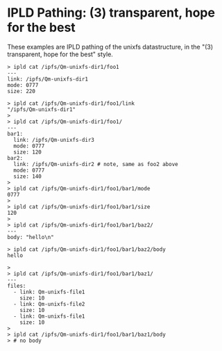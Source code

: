 # IPLD Pathing: (3) transparent, hope for the best

These examples are IPLD pathing of the unixfs datastructure, in the "(3) transparent, hope for the best" style.

```
> ipld cat /ipfs/Qm-unixfs-dir1/foo1
---
link: /ipfs/Qm-unixfs-dir1
mode: 0777
size: 220

> ipld cat /ipfs/Qm-unixfs-dir1/foo1/link
"/ipfs/Qm-unixfs-dir1"
>
> ipld cat /ipfs/Qm-unixfs-dir1/foo1/
---
bar1:
  link: /ipfs/Qm-unixfs-dir3
  mode: 0777
  size: 120
bar2:
  link: /ipfs/Qm-unixfs-dir2 # note, same as foo2 above
  mode: 0777
  size: 140
>
> ipld cat /ipfs/Qm-unixfs-dir1/foo1/bar1/mode
0777
>
> ipld cat /ipfs/Qm-unixfs-dir1/foo1/bar1/size
120
>
> ipld cat /ipfs/Qm-unixfs-dir1/foo1/bar1/baz2/
---
body: "hello\n"

> ipld cat /ipfs/Qm-unixfs-dir1/foo1/bar1/baz2/body
hello

>
> ipld cat /ipfs/Qm-unixfs-dir1/foo1/bar1/baz1/
---
files:
  - link: Qm-unixfs-file1
    size: 10
  - link: Qm-unixfs-file2
    size: 10
  - link: Qm-unixfs-file1
    size: 10
>
> ipld cat /ipfs/Qm-unixfs-dir1/foo1/bar1/baz1/body
> # no body
```
